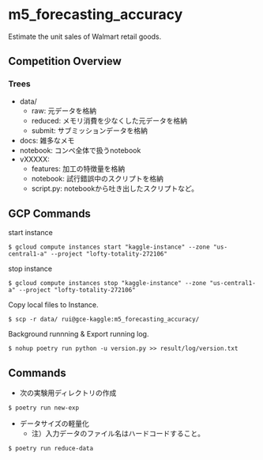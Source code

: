 # m5_forecasting_accuracy

Estimate the unit sales of Walmart retail goods.


## Competition Overview



### Trees
- data/
  - raw: 元データを格納
  - reduced: メモリ消費を少なくした元データを格納
  - submit: サブミッションデータを格納
- docs: 雑多なメモ
- notebook: コンペ全体で扱うnotebook
- vXXXXX:
  - features: 加工の特徴量を格納
  - notebook: 試行錯誤中のスクリプトを格納
  - script.py: notebookから吐き出したスクリプトなど。


## GCP Commands

start instance

```
$ gcloud compute instances start "kaggle-instance" --zone "us-central1-a" --project "lofty-totality-272106"
```


stop instance
```
$ gcloud compute instances stop "kaggle-instance" --zone "us-central1-a" --project "lofty-totality-272106"
```

Copy local files to Instance.
```
$ scp -r data/ rui@gce-kaggle:m5_forecasting_accuracy/
```

Background runnning & Export running log.
```
$ nohup poetry run python -u version.py >> result/log/version.txt
```



## Commands

- 次の実験用ディレクトリの作成

```
$ poetry run new-exp
```

- データサイズの軽量化
  - 注）入力データのファイル名はハードコードすること。

```
$ poetry run reduce-data
```
